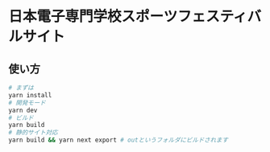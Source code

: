 # 日本電子専門学校スポーツフェスティバルサイト

## 使い方

```bash
# まずは
yarn install
# 開発モード
yarn dev
# ビルド
yarn build
# 静的サイト対応
yarn build && yarn next export # outというフォルダにビルドされます
```
